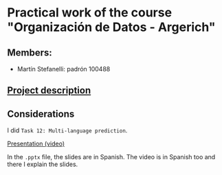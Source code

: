 # Practical work of the course "Organización de Datos - Argerich"

## Members:
* Martín Stefanelli: padrón 100488

## [Project description](https://organizacion-de-datos-7506-argerich.github.io/consigna_tp4_1c2022.html)

## Considerations
I did `Task 12: Multi-language prediction`.

[Presentation (video)](https://youtu.be/dYTiACPlM8U)

In the `.pptx` file, the slides are in Spanish. The video is in Spanish too and there I explain the slides.